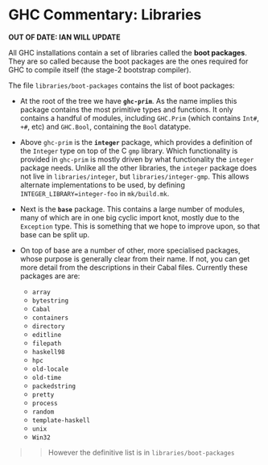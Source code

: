 # GHC Commentary: Libraries

**OUT OF DATE: IAN WILL UPDATE**


All GHC installations contain a set of libraries called the **boot packages**.  They are so called because the boot packages are the ones required for GHC to compile itself (the stage-2 bootstrap compiler). 


The file `libraries/boot-packages` contains the list of boot packages:

- At the root of the tree we have **`ghc-prim`**. As the name implies this package contains the most primitive types and functions. It only contains a handful of modules, including `GHC.Prim` (which contains `Int#`, `+#`, etc) and `GHC.Bool`, containing the `Bool` datatype.

- Above `ghc-prim` is the **`integer`** package, which provides a definition of the `Integer` type on top of the C `gmp` library. Which functionality is provided in `ghc-prim` is mostly driven by what functionality the `integer` package needs. Unlike all the other libraries, the `integer` package does not live in `libraries/integer`, but `libraries/integer-gmp`. This allows alternate implementations to be used, by defining `INTEGER_LIBRARY=integer-foo` in `mk/build.mk`.

- Next is the **`base`** package. This contains a large number of modules, many of which are in one big cyclic import knot, mostly due to the `Exception` type. This is something that we hope to improve upon, so that base can be split up.

- On top of base are a number of other, more specialised packages, whose purpose is generally clear from their name. If not, you can get more detail from the descriptions in their Cabal files.  Currently these packages are are:

  - `array`
  - `bytestring`
  - `Cabal`
  - `containers`
  - `directory`
  - `editline`
  - `filepath`
  - `haskell98`
  - `hpc`
  - `old-locale`
  - `old-time`
  - `packedstring`
  - `pretty`
  - `process`
  - `random`
  - `template-haskell`
  - `unix`
  - `Win32`

> >
> > However the definitive list is in `libraries/boot-packages`